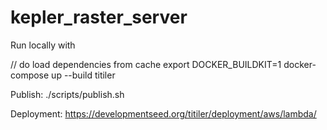 # kepler_raster_server

Run locally with

// do load dependencies from cache
export DOCKER_BUILDKIT=1
docker-compose up --build titiler

Publish:
./scripts/publish.sh

Deployment:
https://developmentseed.org/titiler/deployment/aws/lambda/
